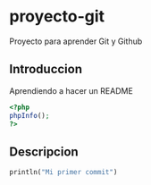 # proyecto-git
Proyecto para aprender Git y Github
## Introduccion
Aprendiendo a hacer un README
```php
<?php
phpInfo();
?>
```
## Descripcion
```py
println("Mi primer commit")
```
